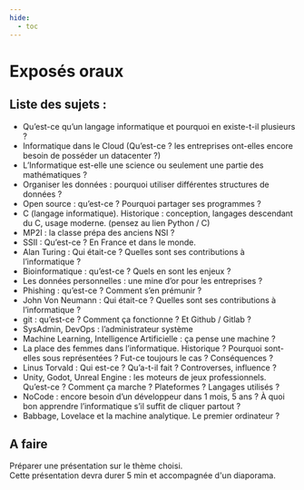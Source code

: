 ```yaml
---
hide:
  - toc
---
```


# Exposés oraux
## Liste des sujets :

* Qu’est-ce qu’un langage informatique et pourquoi en existe-t-il plusieurs ? 
* Informatique dans le Cloud (Qu’est-ce ? les entreprises ont-elles encore besoin de posséder un datacenter ?) 
* L’Informatique est-elle une science ou seulement une partie des mathématiques ?
* Organiser les données : pourquoi utiliser différentes structures de données ? 
* Open source : qu’est-ce ? Pourquoi partager ses programmes ? 
* C (langage informatique). Historique : conception, langages descendant du C, usage moderne. (pensez au lien Python / C)
* MP2I : la classe prépa des anciens NSI ? 
* SSII : Qu’est-ce ? En France et dans le monde. 
* Alan Turing : Qui était-ce ? Quelles sont ses contributions à l’informatique ?
* Bioinformatique : qu’est-ce ? Quels en sont les enjeux ? 
* Les données personnelles : une mine d’or pour les entreprises ?
* Phishing : qu’est-ce ? Comment s’en prémunir ?
* John Von Neumann : Qui était-ce ? Quelles sont ses contributions à l’informatique ?
* git : qu’est-ce ? Comment ça fonctionne ? Et Github / Gitlab ?
* SysAdmin, DevOps : l’administrateur système
* Machine Learning, Intelligence Artificielle : ça pense une machine ?
* La place des femmes dans l’informatique. Historique ? Pourquoi sont-elles sous représentées ? Fut-ce toujours le cas ? Conséquences ?
* Linus Torvald : Qui est-ce ? Qu’a-t-il fait ? Controverses, influence ?
* Unity, Godot, Unreal Engine : les moteurs de jeux professionnels. Qu’est-ce ? Comment ça marche ? Plateformes ? Langages utilisés ?
* NoCode : encore besoin d’un développeur dans 1 mois, 5 ans ? À quoi bon apprendre l’informatique s’il suffit de cliquer partout ?
* Babbage, Lovelace et la machine analytique. Le premier ordinateur ?

## A faire
Préparer une présentation sur le thème choisi.   
Cette présentation devra durer 5 min et accompagnée d'un diaporama.